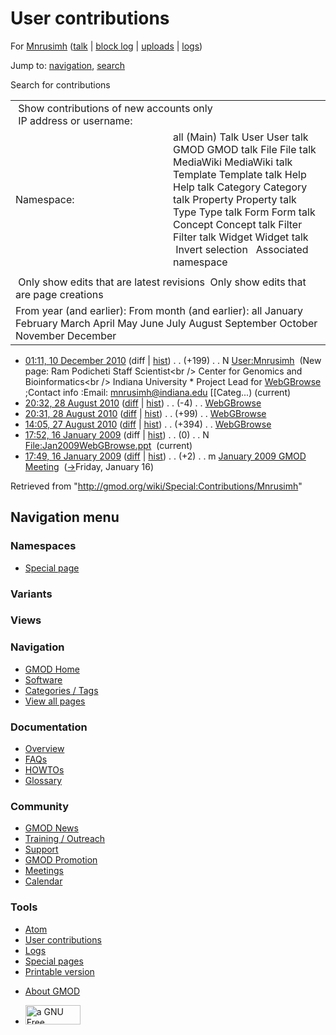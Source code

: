 <div id="mw-page-base" class="noprint">

</div>

<div id="mw-head-base" class="noprint">

</div>

<div id="content" class="mw-body" role="main">

<span id="top"></span>

<div id="mw-js-message" style="display:none;">

</div>



# <span dir="auto">User contributions</span>

<div id="bodyContent">

<div id="contentSub">

For [Mnrusimh](/wiki/User:Mnrusimh "User:Mnrusimh") (<a
href="/mediawiki/index.php?title=User_talk:Mnrusimh&amp;action=edit&amp;redlink=1"
class="new" title="User talk:Mnrusimh (page does not exist)">talk</a> \|
[block
log](/mediawiki/index.php?title=Special:Log/block&page=User%3AMnrusimh "Special:Log/block")
\|
[uploads](/wiki/Special:ListFiles/Mnrusimh "Special:ListFiles/Mnrusimh")
\| [logs](/wiki/Special:Log/Mnrusimh "Special:Log/Mnrusimh"))

</div>

<div id="jump-to-nav" class="mw-jump">

Jump to: [navigation](#mw-navigation), [search](#p-search)

</div>

<div id="mw-content-text">

Search for contributions

<table class="mw-contributions-table">
<colgroup>
<col style="width: 50%" />
<col style="width: 50%" />
</colgroup>
<tbody>
<tr class="odd">
<td colspan="2"> Show contributions of new accounts only<br />
 IP address or username:</td>
</tr>
<tr class="even">
<td class="mw-label">Namespace:</td>
<td>all (Main) Talk User User talk GMOD GMOD talk File File talk
MediaWiki MediaWiki talk Template Template talk Help Help talk Category
Category talk Property Property talk Type Type talk Form Form talk
Concept Concept talk Filter Filter talk Widget Widget talk  
 Invert selection 
 Associated namespace </td>
</tr>
<tr class="odd">
<td colspan="2"></td>
</tr>
<tr class="even">
<td colspan="2"> Only show edits that are latest revisions
 Only show edits that are page creations</td>
</tr>
<tr class="odd">
<td colspan="2">From year (and earlier): From month (and earlier): all
January February March April May June July August September October
November December</td>
</tr>
</tbody>
</table>

- <a href="/mediawiki/index.php?title=User:Mnrusimh&amp;oldid=15945"
  class="mw-changeslist-date" title="User:Mnrusimh">01:11, 10 December
  2010</a> (diff \|
  [hist](/mediawiki/index.php?title=User:Mnrusimh&action=history "User:Mnrusimh"))
  <span class="mw-changeslist-separator">. .</span>
  <span class="mw-plusminus-pos" dir="ltr"
  title="199 bytes after change">(+199)</span>‎
  <span class="mw-changeslist-separator">. .</span> N
  <a href="/wiki/User:Mnrusimh" class="mw-contributions-title"
  title="User:Mnrusimh">User:Mnrusimh</a> ‎ <span class="comment">(New
  page: Ram Podicheti Staff Scientist\<br /\> Center for Genomics and
  Bioinformatics\<br /\> Indiana University \* Project Lead for
  [WebGBrowse](/wiki/WebGBrowse "WebGBrowse") ;Contact info :Email:
  mnrusimh@indiana.edu \[\[Categ...)</span>
  <span class="mw-uctop">(current)</span>
- <a href="/mediawiki/index.php?title=WebGBrowse&amp;oldid=14329"
  class="mw-changeslist-date" title="WebGBrowse">20:32, 28 August 2010</a>
  ([diff](/mediawiki/index.php?title=WebGBrowse&diff=prev&oldid=14329 "WebGBrowse")
  \|
  [hist](/mediawiki/index.php?title=WebGBrowse&action=history "WebGBrowse"))
  <span class="mw-changeslist-separator">. .</span>
  <span class="mw-plusminus-neg" dir="ltr"
  title="2,753 bytes after change">(-4)</span>‎
  <span class="mw-changeslist-separator">. .</span>
  <a href="/wiki/WebGBrowse" class="mw-contributions-title"
  title="WebGBrowse">WebGBrowse</a> ‎
- <a href="/mediawiki/index.php?title=WebGBrowse&amp;oldid=14328"
  class="mw-changeslist-date" title="WebGBrowse">20:31, 28 August 2010</a>
  ([diff](/mediawiki/index.php?title=WebGBrowse&diff=prev&oldid=14328 "WebGBrowse")
  \|
  [hist](/mediawiki/index.php?title=WebGBrowse&action=history "WebGBrowse"))
  <span class="mw-changeslist-separator">. .</span>
  <span class="mw-plusminus-pos" dir="ltr"
  title="2,757 bytes after change">(+99)</span>‎
  <span class="mw-changeslist-separator">. .</span>
  <a href="/wiki/WebGBrowse" class="mw-contributions-title"
  title="WebGBrowse">WebGBrowse</a> ‎
- <a href="/mediawiki/index.php?title=WebGBrowse&amp;oldid=14315"
  class="mw-changeslist-date" title="WebGBrowse">14:05, 27 August 2010</a>
  ([diff](/mediawiki/index.php?title=WebGBrowse&diff=prev&oldid=14315 "WebGBrowse")
  \|
  [hist](/mediawiki/index.php?title=WebGBrowse&action=history "WebGBrowse"))
  <span class="mw-changeslist-separator">. .</span>
  <span class="mw-plusminus-pos" dir="ltr"
  title="2,658 bytes after change">(+394)</span>‎
  <span class="mw-changeslist-separator">. .</span>
  <a href="/wiki/WebGBrowse" class="mw-contributions-title"
  title="WebGBrowse">WebGBrowse</a> ‎
- <a
  href="/mediawiki/index.php?title=File:Jan2009WebGBrowse.ppt&amp;oldid=7200"
  class="mw-changeslist-date" title="File:Jan2009WebGBrowse.ppt">17:52, 16
  January 2009</a> (diff \|
  [hist](/mediawiki/index.php?title=File:Jan2009WebGBrowse.ppt&action=history "File:Jan2009WebGBrowse.ppt"))
  <span class="mw-changeslist-separator">. .</span>
  <span class="mw-plusminus-null" dir="ltr"
  title="0 bytes after change">(0)</span>‎
  <span class="mw-changeslist-separator">. .</span> N
  <a href="/wiki/File:Jan2009WebGBrowse.ppt"
  class="mw-contributions-title"
  title="File:Jan2009WebGBrowse.ppt">File:Jan2009WebGBrowse.ppt</a> ‎
  <span class="mw-uctop">(current)</span>
- <a
  href="/mediawiki/index.php?title=January_2009_GMOD_Meeting&amp;oldid=7199"
  class="mw-changeslist-date" title="January 2009 GMOD Meeting">17:49, 16
  January 2009</a>
  ([diff](/mediawiki/index.php?title=January_2009_GMOD_Meeting&diff=prev&oldid=7199 "January 2009 GMOD Meeting")
  \|
  [hist](/mediawiki/index.php?title=January_2009_GMOD_Meeting&action=history "January 2009 GMOD Meeting"))
  <span class="mw-changeslist-separator">. .</span>
  <span class="mw-plusminus-pos" dir="ltr"
  title="10,419 bytes after change">(+2)</span>‎
  <span class="mw-changeslist-separator">. .</span> m
  <a href="/wiki/January_2009_GMOD_Meeting" class="mw-contributions-title"
  title="January 2009 GMOD Meeting">January 2009 GMOD Meeting</a> ‎
  <span class="comment">([→](/wiki/January_2009_GMOD_Meeting#Friday.2C_January_16 "January 2009 GMOD Meeting")‎<span dir="auto"><span class="autocomment">Friday,
  January 16</span></span>)</span>

</div>

<div class="printfooter">

Retrieved from "<http://gmod.org/wiki/Special:Contributions/Mnrusimh>"

</div>

<div id="catlinks" class="catlinks catlinks-allhidden">

</div>

<div class="visualClear">

</div>

</div>

</div>

<div id="mw-navigation">

## Navigation menu

<div id="mw-head">



<div id="left-navigation">

<div id="p-namespaces" class="vectorTabs" role="navigation"
aria-labelledby="p-namespaces-label">

### Namespaces

- <span id="ca-nstab-special">[Special
  page](/wiki/Special:Contributions/Mnrusimh "This is a special page, you cannot edit the page itself")</span>

</div>

<div id="p-variants" class="vectorMenu emptyPortlet" role="navigation"
aria-labelledby="p-variants-label">

### 

### Variants[](#)

<div class="menu">

</div>

</div>

</div>

<div id="right-navigation">

<div id="p-views" class="vectorTabs emptyPortlet" role="navigation"
aria-labelledby="p-views-label">

### Views

</div>



</div>



</div>

</div>

</div>

<div id="mw-panel">

<div id="p-logo" role="banner">

<a href="/wiki/Main_Page"
style="background-image: url(http://gmod.org/images/GMOD-cogs.png);"
title="Visit the main page"></a>

</div>

<div id="p-Navigation" class="portal" role="navigation"
aria-labelledby="p-Navigation-label">

### Navigation

<div class="body">

- <span id="n-GMOD-Home">[GMOD Home](/wiki/Main_Page)</span>
- <span id="n-Software">[Software](/wiki/GMOD_Components)</span>
- <span id="n-Categories-.2F-Tags">[Categories /
  Tags](/wiki/Categories)</span>
- <span id="n-View-all-pages">[View all
  pages](/wiki/Special:AllPages)</span>

</div>

</div>

<div id="p-Documentation" class="portal" role="navigation"
aria-labelledby="p-Documentation-label">

### Documentation

<div class="body">

- <span id="n-Overview">[Overview](/wiki/Overview)</span>
- <span id="n-FAQs">[FAQs](/wiki/Category:FAQ)</span>
- <span id="n-HOWTOs">[HOWTOs](/wiki/Category:HOWTO)</span>
- <span id="n-Glossary">[Glossary](/wiki/Glossary)</span>

</div>

</div>

<div id="p-Community" class="portal" role="navigation"
aria-labelledby="p-Community-label">

### Community

<div class="body">

- <span id="n-GMOD-News">[GMOD News](/wiki/GMOD_News)</span>
- <span id="n-Training-.2F-Outreach">[Training /
  Outreach](/wiki/Training_and_Outreach)</span>
- <span id="n-Support">[Support](/wiki/Support)</span>
- <span id="n-GMOD-Promotion">[GMOD
  Promotion](/wiki/GMOD_Promotion)</span>
- <span id="n-Meetings">[Meetings](/wiki/Meetings)</span>
- <span id="n-Calendar">[Calendar](/wiki/Calendar)</span>

</div>

</div>

<div id="p-tb" class="portal" role="navigation"
aria-labelledby="p-tb-label">

### Tools

<div class="body">

- <span id="feedlinks"><a
  href="http://gmod.org/mediawiki/index.php?title=Special:Contributions/Mnrusimh&amp;feed=atom"
  id="feed-atom" class="feedlink" rel="alternate"
  type="application/atom+xml" title="Atom feed for this page">Atom</a></span>
- <span id="t-contributions">[User
  contributions](/wiki/Special:Contributions/Mnrusimh "A list of contributions of this user")</span>
- <span id="t-log">[Logs](/wiki/Special:Log/Mnrusimh)</span>
- <span id="t-specialpages"><a href="/wiki/Special:SpecialPages" accesskey="q"
  title="A list of all special pages [q]">Special pages</a></span>
- <span id="t-print"><a
  href="/mediawiki/index.php?title=Special:Contributions/Mnrusimh&amp;printable=yes"
  rel="alternate" accesskey="p"
  title="Printable version of this page [p]">Printable version</a></span>

</div>

</div>

</div>

</div>

<div id="footer" role="contentinfo">

- <span id="footer-places-about">[About
  GMOD](/wiki/GMOD:About "GMOD:About")</span>

<!-- -->

- <span id="footer-copyrightico">[<img src="http://www.gnu.org/graphics/gfdl-logo-small.png" width="88"
  height="31" alt="a GNU Free Documentation License" />](http://www.gnu.org/licenses/fdl-1.3.html)</span>




</div>
